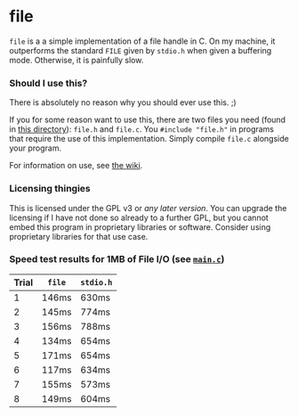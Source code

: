 # file

`file` is a a simple implementation of a file handle in C. On my machine, it outperforms the standard `FILE` given by `stdio.h` when given a buffering mode. Otherwise, it is painfully slow.

### Should I use this?

There is absolutely no reason why you should ever use this. ;) 

If you for some reason want to use this, there are two files you need (found in [this directory](/file/)): `file.h` and `file.c`. You `#include "file.h"` in programs that require the use of this implementation. Simply compile `file.c` alongside your program.

For information on use, see [the wiki](https://github.com/euppal/file/wiki).

### Licensing thingies

This is licensed under the GPL v3 or *any later version*. You can upgrade the licensing if I have not done so already to a further GPL, but you cannot embed this program in proprietary libraries or software. Consider using proprietary libraries for that use case.

### Speed test results for 1MB of File I/O (see [`main.c`](/file/main.c))

Trial | `file` | `stdio.h`
----- | ------ | ---------
1     | 146ms  | 630ms
2     | 145ms  | 774ms
3     | 156ms  | 788ms
4     | 134ms  | 654ms
5     | 171ms  | 654ms
6     | 117ms  | 634ms
7     | 155ms  | 573ms
8     | 149ms  | 604ms
